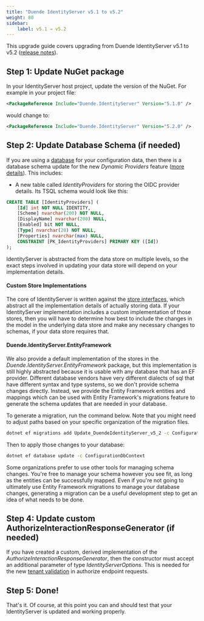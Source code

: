 ```yaml
---
title: "Duende IdentityServer v5.1 to v5.2"
weight: 80
sidebar:
    label: v5.1 → v5.2
---
```


This upgrade guide covers upgrading from Duende IdentityServer v5.1 to v5.2 ([release notes](https://github.com/DuendeSoftware/products/releases/tag/is%2F5.2.0)).

## Step 1: Update NuGet package

In your IdentityServer host project, update the version of the NuGet. 
For example in your project file:

```xml
<PackageReference Include="Duende.IdentityServer" Version="5.1.0" />
```

would change to: 

```xml
<PackageReference Include="Duende.IdentityServer" Version="5.2.0" />
```

## Step 2: Update Database Schema (if needed)

If you are using a [database](/identityserver/v7/data) for your configuration data, then there is a database schema update for the new *Dynamic Providers* feature ([more details](https://github.com/DuendeSoftware/IdentityServer/pull/188)).
This includes:

* A new table called *IdentityProviders* for storing the OIDC provider details. Its TSQL schema would look like this:

```sql
CREATE TABLE [IdentityProviders] (
    [Id] int NOT NULL IDENTITY,
    [Scheme] nvarchar(200) NOT NULL,
    [DisplayName] nvarchar(200) NULL,
    [Enabled] bit NOT NULL,
    [Type] nvarchar(20) NOT NULL,
    [Properties] nvarchar(max) NULL,
    CONSTRAINT [PK_IdentityProviders] PRIMARY KEY ([Id])
);
```

IdentityServer is abstracted from the data store on multiple levels, so the exact steps involved in updating your data store will depend on your implementation details. 
#### Custom Store Implementations
The core of IdentityServer is written against the [store interfaces](../reference/stores), which abstract all the implementation details of actually storing data. If your IdentityServer implementation includes a custom implementation of those stores, then you will have to determine how best to include the changes in the model in the underlying data store and make any necessary changes to schemas, if your data store requires that.

#### Duende.IdentityServer.EntityFramework
We also provide a default implementation of the stores in the *Duende.IdentityServer.EntityFramework* package, but this implementation is still highly abstracted because it is usable with any database that has an EF provider. Different database vendors have very different dialects of sql that have different syntax and type systems, so we don't provide schema changes directly. Instead, we provide the Entity Framework entities and mappings which can be used with Entity Framework's migrations feature to generate the schema updates that are needed in your database. 

To generate a migration, run the command below. Note that you might need to adjust paths based on your specific organization of the migration files.

```bash
dotnet ef migrations add Update_DuendeIdentityServer_v5_2 -c ConfigurationDbContext -o Data/Migrations/IdentityServer/ConfigurationDb
```

Then to apply those changes to your database:

```bash
dotnet ef database update -c ConfigurationDbContext
```

Some organizations prefer to use other tools for managing schema changes. You're free to manage your schema however you see fit, as long as the entities can be successfully mapped. Even if you're not going to ultimately use Entity Framework migrations to manage your database changes, generating a migration can be a useful development step to get an idea of what needs to be done.

## Step 4: Update custom AuthorizeInteractionResponseGenerator (if needed)

If you have created a custom, derived implementation of the *AuthorizeInteractionResponseGenerator*, then the constructor must accept an additional parameter of type *IdentityServerOptions*.
This is needed for the new [tenant validation](https://github.com/DuendeSoftware/IdentityServer/pull/197) in authorize endpoint requests.

## Step 5: Done!

That's it. Of course, at this point you can and should test that your IdentityServer is updated and working properly.
